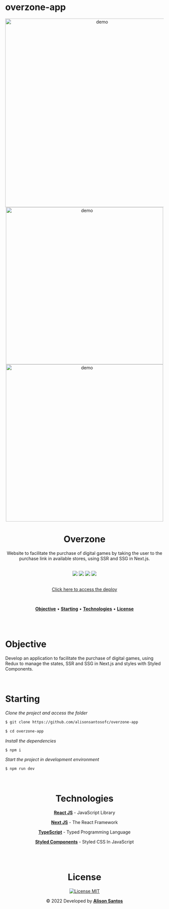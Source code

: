 # overzone-app


<div align="center">
  <div>
     <img src="https://i.ibb.co/By5XfJt/overzone-slider.png" width="600px" alt="demo" />
     <img src="https://i.ibb.co/Qr2KqF5/demo1.png" width="500px" alt="demo" />
     <img src="https://i.ibb.co/VLhBY3y/demo2.png" width="500px" alt="demo" />
    
  </div>
</div>

<h1 align="center">Overzone</h1>
<p align="center">Website to facilitate the purchase of digital games by taking the user to the purchase link in available stores, using SSR and SSG in Next.js.</p>

<br>

<div align="center">
  <span>
    <img src="https://img.shields.io/badge/ReactJS-323330?style=for-the-badge&labelColor=00B4FF&color=00B4FF&logo=react&logoColor=ffffff"/>
  </span>
  <span>
    <img src="https://img.shields.io/badge/NextJS-323330?style=for-the-badge&labelColor=080808&color=080808&logo=nextdotjs&logoColor=ffffff"/>
  </span>
  <span>
    <img src="https://img.shields.io/badge/Typescript-323330?style=for-the-badge&labelColor=1E7CE3&color=1E7CE3&logo=typescript&logoColor=fff"/>         </span>
  <span>
    <img src="https://img.shields.io/badge/Sass-323330?style=for-the-badge&labelColor=E96DC9&color=E96DC9&logo=sass&logoColor=fff"/>
    </span>
</div>
<br>

<p align="center"><a href="https://githubrepoexplorer.netlify.app/">Click here to access the deploy</a></p>

<br>

<p align="center">
  <a href="#objective"><b>Objective</b></a> •
  <a href="#starting"><b>Starting</b></a> •
  <a href="#technologies"><b>Technologies</b></a> •
  <a href="#license"><b>License</b></a>
</p>
<br>
<br>

<div id="objective">
  <h1>Objective</h1>
  <p>
    Develop an application to facilitate the purchase of digital games, using Redux to manage the states, SSR and SSG in Next.js and styles with Styled Components.
  </p>
</div>
<br>

<div id="starting">
  <h1>Starting</h1>

  *Clone the project and access the folder*

  ```bash
  $ git clone https://github.com/alisonsantosofc/overzone-app

  $ cd overzone-app
  ```

  *Install the dependencies*

  ```bash
  $ npm i
  ```

  *Start the project in development environment*

  ```bash
  $ npm run dev
  ```
</div>
<br>

<div align="center" id="technologies">
  <h1>Technologies</h1>

  <p><a href="https://pt-br.reactjs.org/"><b>React JS</b></a> -  JavaScript Library</p>
  
  <p><a href="https://nextjs.org/"><b>Next JS</b></a> -  The React Framework</p>

  <p><a href="https://www.typescriptlang.org/"><b>TypeScript</b></a> - Typed Programming Language</p>

  <p><a href="https://styled-components.com/docs"><b>Styled Components</b></a> - Styled CSS In JavaScript</p>
</div>
<br>

<div align="center" id="license">

</div>

<br>
<div align="center" id="autor">
  <h1>License</h1>

  <p>
    <a href="https://opensource.org/licenses/MIT">
      <img src="https://img.shields.io/badge/License-MIT-blue.svg" alt="License MIT">
    </a>
  </p>

  <p>&copy; 2022 Developed by <b><a href="https://github.com/alisonsantosofc">Alison Santos</a></b></p>
</div>

